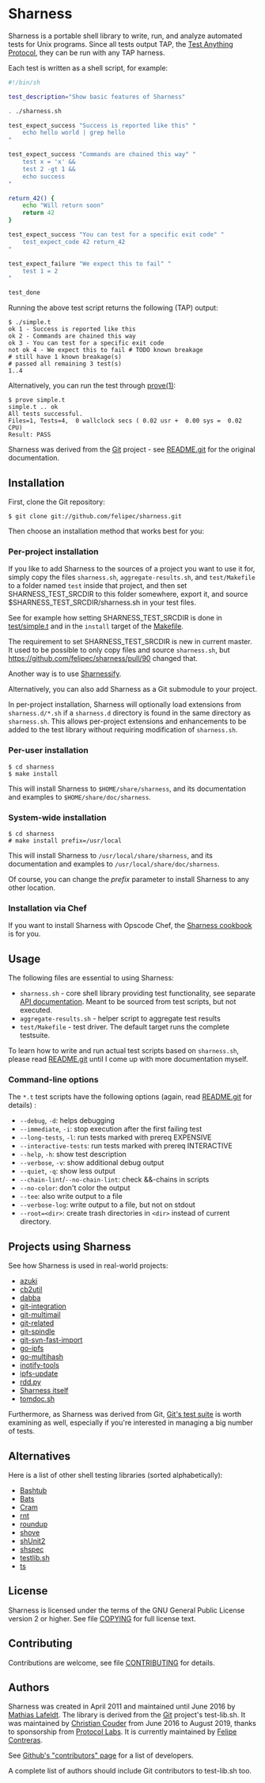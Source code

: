 # Sharness

Sharness is a portable shell library to write, run, and analyze automated tests
for Unix programs. Since all tests output TAP, the [Test Anything Protocol],
they can be run with any TAP harness.

Each test is written as a shell script, for example:

```sh
#!/bin/sh

test_description="Show basic features of Sharness"

. ./sharness.sh

test_expect_success "Success is reported like this" "
    echo hello world | grep hello
"

test_expect_success "Commands are chained this way" "
    test x = 'x' &&
    test 2 -gt 1 &&
    echo success
"

return_42() {
    echo "Will return soon"
    return 42
}

test_expect_success "You can test for a specific exit code" "
    test_expect_code 42 return_42
"

test_expect_failure "We expect this to fail" "
    test 1 = 2
"

test_done
```

Running the above test script returns the following (TAP) output:

    $ ./simple.t
    ok 1 - Success is reported like this
    ok 2 - Commands are chained this way
    ok 3 - You can test for a specific exit code
    not ok 4 - We expect this to fail # TODO known breakage
    # still have 1 known breakage(s)
    # passed all remaining 3 test(s)
    1..4

Alternatively, you can run the test through [prove(1)]:

    $ prove simple.t
    simple.t .. ok
    All tests successful.
    Files=1, Tests=4,  0 wallclock secs ( 0.02 usr +  0.00 sys =  0.02 CPU)
    Result: PASS

Sharness was derived from the [Git] project - see [README.git] for the original
documentation.

## Installation

First, clone the Git repository:

    $ git clone git://github.com/felipec/sharness.git

Then choose an installation method that works best for you:

### Per-project installation

If you like to add Sharness to the sources of a project you want to
use it for, simply copy the files `sharness.sh`,
`aggregate-results.sh`, and `test/Makefile` to a folder named `test`
inside that project, and then set SHARNESS_TEST_SRCDIR to this folder
somewhere, export it, and source $SHARNESS_TEST_SRCDIR/sharness.sh in
your test files.

See for example how setting SHARNESS_TEST_SRCDIR is done in
[test/simple.t](test/simple.t#L5-L7)
and in the `install` target of the [Makefile](Makefile#L26).

The requirement to set SHARNESS_TEST_SRCDIR is new in current
master. It used to be possible to only copy files and source
`sharness.sh`, but https://github.com/felipec/sharness/pull/90
changed that. 

Another way is to use [Sharnessify](https://github.com/chriscool/sharnessify).

Alternatively, you can also add Sharness as a Git submodule to your project.

In per-project installation, Sharness will optionally load extensions from
`sharness.d/*.sh` if a `sharness.d` directory is found in the same directory
as `sharness.sh`. This allows per-project extensions and enhancements to
be added to the test library without requiring modification of `sharness.sh`.

### Per-user installation

    $ cd sharness
    $ make install

This will install Sharness to `$HOME/share/sharness`, and its documentation and
examples to `$HOME/share/doc/sharness`.

### System-wide installation

    $ cd sharness
    # make install prefix=/usr/local

This will install Sharness to `/usr/local/share/sharness`, and its documentation
and examples to `/usr/local/share/doc/sharness`.

Of course, you can change the _prefix_ parameter to install Sharness to any
other location.

### Installation via Chef

If you want to install Sharness with Opscode Chef, the [Sharness cookbook] is
for you.

## Usage

The following files are essential to using Sharness:

* `sharness.sh` - core shell library providing test functionality, see separate
   [API documentation]. Meant to be sourced from test scripts, but not executed.
* `aggregate-results.sh` - helper script to aggregate test results
* `test/Makefile` - test driver. The default target runs the complete testsuite.

To learn how to write and run actual test scripts based on `sharness.sh`, please
read [README.git] until I come up with more documentation myself.

### Command-line options

The `*.t` test scripts have the following options (again, read
[README.git] for details) :

* `--debug`, `-d`: helps debugging
* `--immediate`, `-i`: stop execution after the first failing test
* `--long-tests`, `-l`: run tests marked with prereq EXPENSIVE
* `--interactive-tests`: run tests marked with prereq INTERACTIVE
* `--help`, `-h`: show test description
* `--verbose`, `-v`: show additional debug output
* `--quiet`, `-q`: show less output
* `--chain-lint`/`--no-chain-lint`: check &&-chains in scripts
* `--no-color`: don't color the output
* `--tee`: also write output to a file
* `--verbose-log`: write output to a file, but not on stdout
* `--root=<dir>`: create trash directories in `<dir>` instead of current directory.

## Projects using Sharness

See how Sharness is used in real-world projects:

* [azuki](https://github.com/seveas/azuki/tree/master/test)
* [cb2util](https://github.com/mlafeldt/cb2util/tree/master/test)
* [dabba](https://github.com/eroullit/dabba/tree/master/dabba/test)
* [git-integration](https://github.com/johnkeeping/git-integration/tree/master/t)
* [git-multimail](https://github.com/git-multimail/git-multimail/tree/master/t)
* [git-related](https://github.com/felipec/git-related/tree/master/test)
* [git-spindle](https://github.com/seveas/git-spindle/tree/master/test)
* [git-svn-fast-import](https://github.com/satori/git-svn-fast-import/tree/master/t)
* [go-ipfs](https://github.com/ipfs/go-ipfs/tree/master/test/sharness)
* [go-multihash](https://github.com/jbenet/go-multihash/tree/master/test/sharness)
* [inotify-tools](https://github.com/inotify-tools/inotify-tools)
* [ipfs-update](https://github.com/ipfs/ipfs-update/tree/master/sharness)
* [rdd.py](https://github.com/mlafeldt/rdd.py/tree/master/test/integration)
* [Sharness itself](/test)
* [tomdoc.sh](https://github.com/mlafeldt/tomdoc.sh/tree/master/test)

Furthermore, as Sharness was derived from Git, [Git's test suite](https://github.com/git/git/tree/master/t)
is worth examining as well, especially if you're interested in managing a big
number of tests.

## Alternatives

Here is a list of other shell testing libraries (sorted alphabetically):

* [Bashtub](https://github.com/ueokande/bashtub)
* [Bats](https://github.com/sstephenson/bats)
* [Cram](https://bitheap.org/cram)
* [rnt](https://github.com/roman-neuhauser/rnt)
* [roundup](https://github.com/bmizerany/roundup)
* [shove](https://github.com/progrhyme/shove)
* [shUnit2](https://code.google.com/p/shunit2/)
* [shspec](https://github.com/shpec/shpec)
* [testlib.sh](https://gist.github.com/3877539)
* [ts](https://github.com/thinkerbot/ts)

## License

Sharness is licensed under the terms of the GNU General Public License version
2 or higher. See file [COPYING] for full license text.

## Contributing

Contributions are welcome, see file [CONTRIBUTING] for details.

## Authors

Sharness was created in April 2011 and maintained until June 2016 by
[Mathias Lafeldt][twitter]. The library is derived from the
[Git] project's test-lib.sh. It was maintained by
[Christian Couder][chriscool] from June 2016 to August 2019, thanks
to sponsorship from [Protocol Labs][protocollabs]. It is
currently maintained by [Felipe Contreras][felipec].

See [Github's "contributors" page][contributors] for a list of
developers.

A complete list of authors should include Git contributors to
test-lib.sh too.

[API documentation]: https://github.com/felipec/sharness/blob/master/API.md
[chriscool]: https://github.com/chriscool
[CONTRIBUTING]: https://github.com/felipec/sharness/blob/master/CONTRIBUTING.md
[contributors]: https://github.com/felipec/sharness/graphs/contributors
[COPYING]: https://github.com/felipec/sharness/blob/master/COPYING
[felipec]: https://github.com/felipec
[Git]: http://git-scm.com/
[protocollabs]: https://protocol.ai/
[prove(1)]: http://linux.die.net/man/1/prove
[README.git]: https://github.com/felipec/sharness/blob/master/README.git
[Sharness cookbook]: https://github.com/mlafeldt/sharness-cookbook
[Test Anything Protocol]: http://testanything.org/
[twitter]: https://twitter.com/mlafeldt
